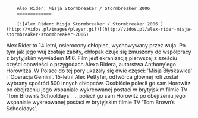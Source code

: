 
        Alex Rider: Misja Stormbreaker / Stormbreaker 2006 
        =============
        
        [![Alex Rider: Misja Stormbreaker / Stormbreaker 2006 ](http://vidos.pl/images/player.gif)](http://vidos.pl/alex-rider-misja-stormbreaker-stormbreaker-2006)
        
        
 Alex Rider to 14 letni, osierocony chłopiec, wychowywany przez wuja. Po tym jak jego wuj zostaje zabity, chłopak czuje się zmuszony do współpracy z brytyjskim wywiadem MI6. Film jest ekranizacją pierwszej z sześciu części opowieści o przygodach Alexa Ridera, autorstwa Anthony'ego Horowitza. W Polsce do tej pory ukazały się dwie części: 'Misja Błyskawica' i 'Operacja Gemini'. 15-letni Alex Pettyfer, odtwórca głównej roli został wybrany spośród 500 innych chłopców. Osobiście polecił go sam Horowitz po obejrzeniu jego wspaniale wykreowanej postaci w brytyjskim filmie TV 'Tom Brown’s Schooldays'.  ... polecił go sam Horowitz po obejrzeniu jego wspaniale wykreowanej postaci w brytyjskim filmie TV 'Tom Brown’s Schooldays'.
    